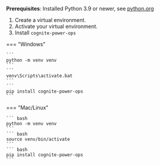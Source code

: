 **Prerequisites**: Installed Python 3.9 or newer, see [python.org](https://www.python.org/downloads/)

1. Create a virtual environment.
2. Activate your virtual environment.
3. Install `cognite-power-ops`

=== "Windows"

    ```
    python -m venv venv
    ```
    ```
    venv\Scripts\activate.bat
    ```
    ```
    pip install cognite-power-ops
    ```

=== "Mac/Linux"

    ``` bash
    python -m venv venv
    ```
    ``` bash
    source venv/bin/activate
    ```
    ``` bash
    pip install cognite-power-ops
    ```
